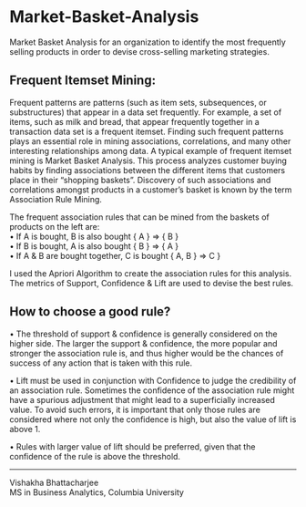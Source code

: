 # Market-Basket-Analysis
Market Basket Analysis for an organization to identify the most frequently selling products  in order to devise cross-selling marketing strategies.


## Frequent Itemset Mining:</br>
Frequent patterns are patterns (such as item sets, subsequences, or substructures) that appear in a data set frequently. For example, a set of items, such as milk and bread, that appear frequently together in a transaction data set is a frequent itemset. Finding such frequent patterns plays an essential role in mining associations, correlations, and many other interesting relationships among data. A typical example of frequent itemset mining is Market Basket Analysis. This process analyzes customer buying habits by finding associations between the different items that customers place in their “shopping baskets”. Discovery of such associations and correlations amongst products in a customer’s basket is known by the term Association Rule Mining.

The frequent association rules that can be mined from the baskets of products on the left are: </br>
• If A is bought, B is also bought { A } => { B } </br>
• If B is bought, A is also bought { B } => { A } </br>
• If A & B are bought together, C is bought { A, B } => C } </br>

I used the Apriori Algorithm to create the association rules for this analysis. The metrics of Support, Confidence & Lift are used to devise the best rules. </br>

## How to choose a good rule? </br>
• The threshold of support & confidence is generally considered on the higher side. The larger the support & confidence, the more popular and stronger the association rule is, and
thus higher would be the chances of success of any action that is taken with this rule. </br>

• Lift must be used in conjunction with Confidence to judge the credibility of an association rule. Sometimes the confidence of the association rule might have a spurious
adjustment that might lead to a superficially increased value. To avoid such errors, it is important that only those rules are considered where not only the confidence is high, but also the value of lift is above 1. </br>

• Rules with larger value of lift should be preferred, given that the confidence of the rule is above the threshold. </br>

------
Vishakha Bhattacharjee</br>
MS in Business Analytics, Columbia University
